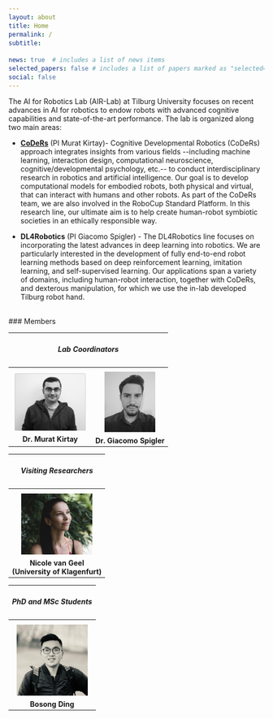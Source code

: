 ```yaml
---
layout: about
title: Home
permalink: /
subtitle: 

news: true  # includes a list of news items
selected_papers: false # includes a list of papers marked as "selected={true}"
social: false
---
```


The AI for Robotics Lab (AIR-Lab) at Tilburg University focuses on recent advances in AI for robotics to endow robots with advanced cognitive capabilities and state-of-the-art performance. The lab is organized along two main areas:<br />
* **[CoDeRs](https://www.coders-group.eu/)** (PI Murat Kirtay)- Cognitive Developmental Robotics (CoDeRs) approach integrates insights from various fields --including machine learning, interaction design, computational neuroscience, cognitive/developmental psychology, etc.-- to conduct interdisciplinary research in robotics and artificial intelligence. Our goal is to develop computational models for embodied robots, both physical and virtual, that can interact with humans and other robots. As part of the CoDeRs team, we are also involved in the RoboCup Standard Platform. In this research line, our ultimate aim is to help create human-robot symbiotic societies in an ethically responsible way. 

* **DL4Robotics** (PI Giacomo Spigler) - The DL4Robotics line focuses on incorporating the latest advances in deep learning into robotics. We are particularly interested in the development of fully end-to-end robot learning methods based on deep reinforcement learning, imitation learning, and self-supervised learning. Our applications span a variety of domains, including human-robot interaction, together with CoDeRs, and dexterous manipulation, for which we use the in-lab developed Tilburg robot hand. 

<br />
### Members
<table>
  <tr>
  <th colspan="2"><h5>Lab Coordinators</h5></th>
  </tr>
  <tr>
    <th class="members"><img src="assets/img/members/murat.png" width="140px" style="padding:5px" /><br />Dr. Murat Kirtay</th>
    <th class="members"><img src="assets/img/members/giacomo.png" width="100px" style="padding:5px" /><br />Dr. Giacomo Spigler</th>
  </tr>
</table>

<table>
  <tr>
  <th colspan="2"><h5>Visiting Researchers</h5></th>
  </tr>
  <tr>
    <th class="members"><img src="assets/img/members/nicole.jpg" width="140px" style="padding:5px" /><br />Nicole van Geel<br/>(University of Klagenfurt)</th>
  </tr>
</table>

<table>
  <tr>
  <th colspan="2"><h5>PhD and MSc Students</h5></th>
  </tr>
  <tr>
    <th class="members"><img src="assets/img/members/bosong.jpeg" width="140px" style="padding:5px" /><br />Bosong Ding</th>
  </tr>
</table>

<!--
<table>
  <tr>
  <th colspan="2"><h5>BSc Students</h5></th>
  </tr>
  <tr>
  </tr>
</table>
-->

<br />
